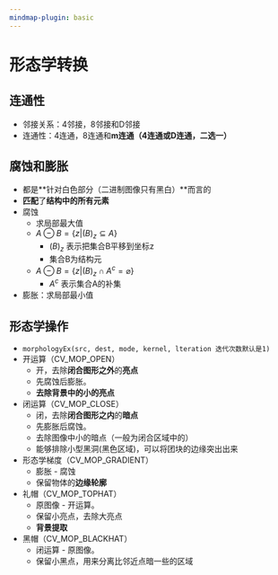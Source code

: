 ```yaml
---
mindmap-plugin: basic
---
```


# 形态学转换

## 连通性
- 邻接关系：4邻接，8邻接和D邻接
- 连通性：4连通，8连通和**m连通（4连通或D连通，二选一）**

## 腐蚀和膨胀
- 都是**针对白色部分（二进制图像只有黑白）**而言的
- **匹配**了**结构中的所有元素**
- 腐蚀
    - 求局部最大值
    - $A\ominus B = \{z|(B)_z\subseteq A\}$
        - $(B)_z$ 表示把集合B平移到坐标z
        - 集合B为结构元
    - $A\ominus B = \{z|(B)_z\cap A^c=\varnothing \}$
	    - $A^c$ 表示集合A的补集
- 膨胀：求局部最小值

## 形态学操作
- `morphologyEx(src, dest, mode, kernel, lteration 迭代次数默认是1)`
- 开运算（CV_MOP_OPEN）
    - 开，去除**闭合图形之外**的**亮点**
    - 先腐蚀后膨胀。
    - **去除背景中的小的亮点**
- 闭运算（CV_MOP_CLOSE）
    - 闭，去除**闭合图形之内**的**暗点**
    - 先膨胀后腐蚀。
    - 去除图像中小的暗点（一般为闭合区域中的）
    - 能够排除小型黑洞(黑色区域)，可以将团块的边缘突出出来
- 形态学梯度（CV_MOP_GRADIENT）
    - 膨胀 - 腐蚀
    - 保留物体的**边缘轮廓**
- 礼帽（CV_MOP_TOPHAT）
    - 原图像 - 开运算。
    - 保留小亮点，去除大亮点
    - **背景提取**
- 黑帽（CV_MOP_BLACKHAT）
    - 闭运算 - 原图像。
    - 保留小黑点，用来分离比邻近点暗一些的区域

